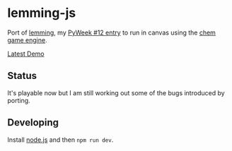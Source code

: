 # lemming-js

Port of [lemming](https://github.com/superjoe30/lemming), my
[PyWeek #12 entry](http://www.pyweek.org/12/) to run in canvas
using the [chem game engine](https://github.com/superjoe30/chem/).

[Latest Demo](http://s3.amazonaws.com/superjoe/temp/lemming/index.html)

## Status

It's playable now but I am still working out some of the bugs introduced by porting.

## Developing

Install [node.js](http://nodejs.org/) and then `npm run dev`.
